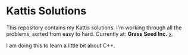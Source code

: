 # Kattis Solutions

This repository contains my Kattis solutions.
I'm working through all the problems, sorted from easy to hard.
Currently at: **Grass Seed Inc.** [x](https://open.kattis.com/problems/grassseed).

I am doing this to learn a little bit about C++.